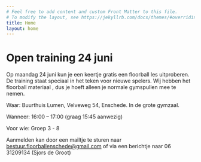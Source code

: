 ```yaml
---
# Feel free to add content and custom Front Matter to this file.
# To modify the layout, see https://jekyllrb.com/docs/themes/#overriding-theme-defaults
title: Home
layout: home
---
```


# Open training 24 juni

Op maandag 24 juni kun je een keertje gratis een floorball les uitproberen. De training staat speciaal in het teken voor nieuwe spelers. Wij hebben het floorball materiaal , dus je hoeft alleen je normale gymspullen mee te nemen.

Waar: Buurthuis Lumen, Velveweg 54, Enschede. In de grote gymzaal.

Wanneer: 16:00 – 17:00 (graag 15:45 aanwezig)

Voor wie: Groep 3 - 8

Aanmelden kan door een mailtje te sturen naar [bestuur.floorballenschede@gmail.com](mailto:bestuur.floorballenschede@gmail.com) of via een berichtje naar 06 31209134 (Sjors de Groot)

